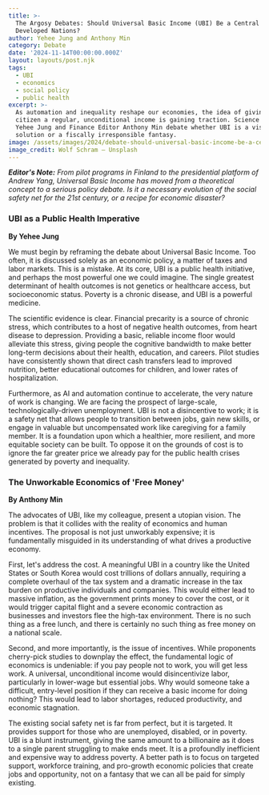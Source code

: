 ```yaml
---
title: >-
  The Argosy Debates: Should Universal Basic Income (UBI) Be a Central Goal for
  Developed Nations?
author: Yehee Jung and Anthony Min
category: Debate
date: '2024-11-14T00:00:00.000Z'
layout: layouts/post.njk
tags:
  - UBI
  - economics
  - social policy
  - public health
excerpt: >-
  As automation and inequality reshape our economies, the idea of giving every
  citizen a regular, unconditional income is gaining traction. Science Editor
  Yehee Jung and Finance Editor Anthony Min debate whether UBI is a visionary
  solution or a fiscally irresponsible fantasy.
image: /assets/images/2024/debate-should-universal-basic-income-be-a-central-goal.jpg
image_credit: Wolf Schram — Unsplash
---
```


***Editor's Note:*** *From pilot programs in Finland to the presidential platform of Andrew Yang, Universal Basic Income has moved from a theoretical concept to a serious policy debate. Is it a necessary evolution of the social safety net for the 21st century, or a recipe for economic disaster?*

### UBI as a Public Health Imperative
**By Yehee Jung**

We must begin by reframing the debate about Universal Basic Income. Too often, it is discussed solely as an economic policy, a matter of taxes and labor markets. This is a mistake. At its core, UBI is a public health initiative, and perhaps the most powerful one we could imagine. The single greatest determinant of health outcomes is not genetics or healthcare access, but socioeconomic status. Poverty is a chronic disease, and UBI is a powerful medicine.

The scientific evidence is clear. Financial precarity is a source of chronic stress, which contributes to a host of negative health outcomes, from heart disease to depression. Providing a basic, reliable income floor would alleviate this stress, giving people the cognitive bandwidth to make better long-term decisions about their health, education, and careers. Pilot studies have consistently shown that direct cash transfers lead to improved nutrition, better educational outcomes for children, and lower rates of hospitalization.

Furthermore, as AI and automation continue to accelerate, the very nature of work is changing. We are facing the prospect of large-scale, technologically-driven unemployment. UBI is not a disincentive to work; it is a safety net that allows people to transition between jobs, gain new skills, or engage in valuable but uncompensated work like caregiving for a family member. It is a foundation upon which a healthier, more resilient, and more equitable society can be built. To oppose it on the grounds of cost is to ignore the far greater price we already pay for the public health crises generated by poverty and inequality.

### The Unworkable Economics of 'Free Money'
**By Anthony Min**

The advocates of UBI, like my colleague, present a utopian vision. The problem is that it collides with the reality of economics and human incentives. The proposal is not just unworkably expensive; it is fundamentally misguided in its understanding of what drives a productive economy.

First, let's address the cost. A meaningful UBI in a country like the United States or South Korea would cost trillions of dollars annually, requiring a complete overhaul of the tax system and a dramatic increase in the tax burden on productive individuals and companies. This would either lead to massive inflation, as the government prints money to cover the cost, or it would trigger capital flight and a severe economic contraction as businesses and investors flee the high-tax environment. There is no such thing as a free lunch, and there is certainly no such thing as free money on a national scale.

Second, and more importantly, is the issue of incentives. While proponents cherry-pick studies to downplay the effect, the fundamental logic of economics is undeniable: if you pay people not to work, you will get less work. A universal, unconditional income would disincentivize labor, particularly in lower-wage but essential jobs. Why would someone take a difficult, entry-level position if they can receive a basic income for doing nothing? This would lead to labor shortages, reduced productivity, and economic stagnation.

The existing social safety net is far from perfect, but it is targeted. It provides support for those who are unemployed, disabled, or in poverty. UBI is a blunt instrument, giving the same amount to a billionaire as it does to a single parent struggling to make ends meet. It is a profoundly inefficient and expensive way to address poverty. A better path is to focus on targeted support, workforce training, and pro-growth economic policies that create jobs and opportunity, not on a fantasy that we can all be paid for simply existing.
